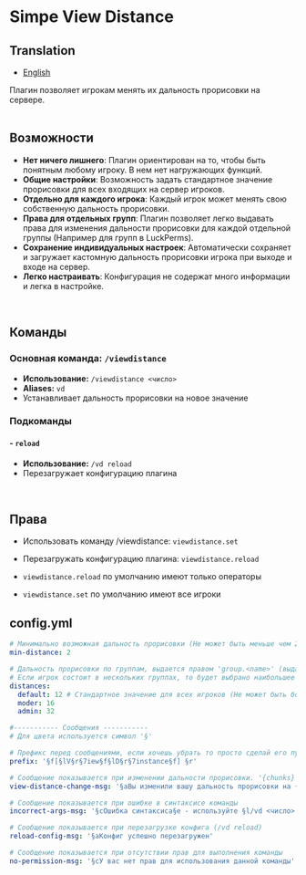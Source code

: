 # Simpe View Distance

## Translation
- [English](README.en.md)

Плагин позволяет игрокам менять их дальность прорисовки на сервере.
<br/><br/>

## **Возможности**
- **Нет ничего лишнего**: Плагин ориентирован на то, чтобы быть понятным любому игроку. В нем нет нагружающих функций.
- **Общие настройки**: Возможность задать стандартное значение прорисовки для всех входящих на сервер игроков.
- **Отдельно для каждого игрока**: Каждый игрок может менять свою собственную дальность прорисовки.
- **Права для отдельных групп**: Плагин позволяет легко выдавать права для изменения дальности прорисовки для каждой отдельной группы (Например для групп в LuckPerms).
- **Сохранение индивидуальных настроек**: Автоматически сохраняет и загружает кастомную дальность прорисовки игрока при выходе и входе на сервер.
- **Легко настраивать**: Конфигурация не содержат много информации и легка в настройке.

<br/>

## **Команды**
### Основная команда: `/viewdistance`
- **Использование:** `/viewdistance <число>`
- **Aliases:** `vd`
- Устанавливает дальность прорисовки на новое значение
### Подкоманды
#### - `reload`
- **Использование:** `/vd reload`
- Перезагружает конфигурацию плагина

<br/>

## **Права**
- Использовать команду /viewdistance: `viewdistance.set`
- Перезагружать конфигурацию плагина: `viewdistance.reload`

- `viewdistance.reload` по умолчанию имеют только операторы
- `viewdistance.set` по умолчанию имеют все игроки

## config.yml
```yaml
# Минимально возможная дальность прорисовки (Не может быть меньше чем 2)
min-distance: 2

# Дальность прорисовки по группам, выдается правом 'group.<name>' (выдается автоматически всем группам в LuckPerms)
# Если игрок состоит в нескольких группах, то будет выбрано наибольшее значение
distances:
  default: 12 # Стандартное значение для всех игроков (Не может быть больше чем 32)
  moder: 16
  admin: 32

#----------- Сообщения -----------
# Для цвета используется символ '§'

# Префикс перед сообщениями, если хочешь убрать то просто сделай его пустым - ''
prefix: '§f[§lV§r§7iew§f§lD§r§7instance§f] §r'

# Сообщение показывается при изменении дальности прорисовки. '{chunks}' - PlaceHolder для значения дальности прорисовки
view-distance-change-msg: '§aВы изменили вашу дальность прорисовки на {chunks} чанков'

# Сообщение показывается при ошибке в синтаксисе команды
incorrect-args-msg: '§cОшибка синтаксиса§e - используйте §l/vd <число>'

# Сообщение показывается при перезагрузке конфига (/vd reload)
reload-config-msg: '§aКонфиг успешно перезагружен'

# Сообщение показывается при отсутствии прав для выполнения команды
no-permission-msg: '§cУ вас нет прав для использования данной команды'
```

